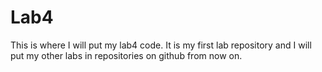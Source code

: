 Lab4
====
This is where I will put my lab4 code. It is my first lab repository and 
I will put my other labs in repositories on github from now on.
